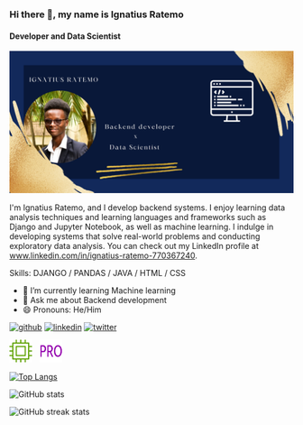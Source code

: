 ### Hi there 👋, my name is Ignatius Ratemo
#### Developer and Data Scientist
![Developer and Data Scientist](https://github.com/ignatiusratemo26/ignatiusratemo26/blob/main/banner.jpg)

I'm Ignatius Ratemo, and I develop backend systems. I enjoy learning data analysis techniques and learning languages and frameworks such as Django and Jupyter Notebook, as well as machine learning. I indulge in developing systems that solve real-world problems and conducting exploratory data analysis. You can check out my LinkedIn profile at www.linkedin.com/in/ignatius-ratemo-770367240.

Skills: DJANGO / PANDAS / JAVA / HTML / CSS

- 🌱 I’m currently learning Machine learning 
- 💬 Ask me about Backend development 
- 😄 Pronouns: He/Him 

[<img src='https://cdn.jsdelivr.net/npm/simple-icons@3.0.1/icons/github.svg' alt='github' height='40'>](https://github.com/ignatiusratemo26)  [<img src='https://cdn.jsdelivr.net/npm/simple-icons@3.0.1/icons/linkedin.svg' alt='linkedin' height='40'>](https://www.linkedin.com/in/ignatius-ratemo-770367240/)  [<img src='https://cdn.jsdelivr.net/npm/simple-icons@3.0.1/icons/twitter.svg' alt='twitter' height='40'>](https://twitter.com/Ignatiusratemo5)  

<a href='https://docs.github.com/en/developers'><img src='https://raw.githubusercontent.com/acervenky/animated-github-badges/master/assets/devbadge.gif' width='40' height='40'></a> <a href='https://github.com/pricing'><img src='https://raw.githubusercontent.com/acervenky/animated-github-badges/master/assets/pro.gif' width='40' height='40'></a> 

[![Top Langs](https://github-readme-stats.vercel.app/api/top-langs/?username=ignatiusratemo26)](https://github.com/anuraghazra/github-readme-stats)

![GitHub stats](https://github-readme-stats.vercel.app/api?username=ignatiusratemo26&show_icons=true&theme=tokyonight&count_private=true)  

![GitHub streak stats](https://streak-stats.demolab.com/?user=ignatiusratemo26)  

